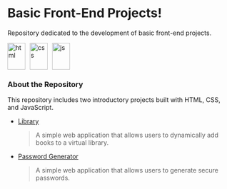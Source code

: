# Basic Front-End Projects!

Repository dedicated to the development of basic front-end projects.

<div style="display: flex; flex-wrap: wrap; gap: 10px; margin-top: 5px;">
<img  alt="html" align="center"  height="60" width="40" src="https://cdn.jsdelivr.net/gh/devicons/devicon@latest/icons/html5/html5-original.svg">      
 <img alt="css" align="center"  height="60" width="40" src="https://cdn.jsdelivr.net/gh/devicons/devicon@latest/icons/css3/css3-original.svg" />  
 <img alt="js" align="center" height="60" width="40" src="https://cdn.jsdelivr.net/gh/devicons/devicon@latest/icons/javascript/javascript-original.svg" />
</div>

### About the Repository

This repository includes two introductory projects built with HTML, CSS, and JavaScript.

- [Library](./Biblioteca)  
  > A simple web application that allows users to dynamically add books to a virtual library.

- [Password Generator](./Password_Generator)  
  > A simple web application that allows users to generate secure passwords.
